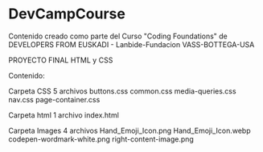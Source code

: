 # DevCampCourse
Contenido creado como parte del Curso "Coding Foundations" de DEVELOPERS FROM EUSKADI - Lanbide-Fundacion VASS-BOTTEGA-USA

PROYECTO FINAL
HTML y CSS

Contenido:

Carpeta CSS
5 archivos
  buttons.css
  common.css
  media-queries.css
  nav.css
  page-container.css

Carpeta html
1 archivo
  index.html
  
Carpeta Images
4 archivos
  Hand_Emoji_Icon.png
  Hand_Emoji_Icon.webp
  codepen-wordmark-white.png
  right-content-image.png
